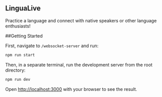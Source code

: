 ## LinguaLive

Practice a language and connect with native speakers or other language enthusiasts!

##Getting Started

First, navigate to `/websocket-server` and run:

```bash
npm run start
```

Then, in a separate terminal, run the development server from the root directory:

```bash
npm run dev
```

Open [http://localhost:3000](http://localhost:3000) with your browser to see the result.
